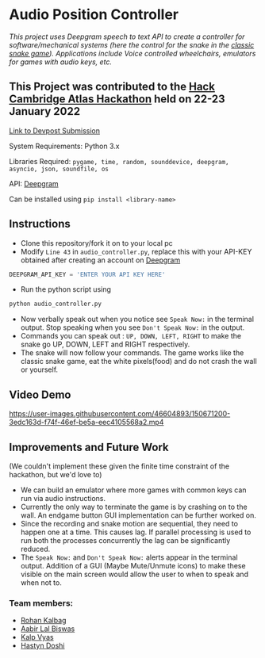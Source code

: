 # Audio Position Controller

*This project uses Deepgram speech to text API to create a controller for software/mechanical systems (here the control for the snake in the [classic snake game](https://theprint.in/features/nokias-snake-the-mobile-game-that-became-an-entire-generations-obsession/462873/)). Applications include Voice controlled wheelchairs, emulators for games with audio keys, etc.*

## This Project was contributed to the [Hack Cambridge Atlas Hackathon](https://hackcambridge.com) held on 22-23 January 2022

[Link to Devpost Submission](https://devpost.com/software/audio-position-controller)

System Requirements: Python 3.x

Libraries Required: ```pygame, time, random, sounddevice, deepgram, asyncio, json, soundfile, os```

API: [Deepgram](https://deepgram.com/)

Can be installed using ```pip install <library-name>```

## Instructions 
- Clone this repository/fork it on to your local pc
- Modify ```Line 43``` in ```audio_controller.py```, replace this with your API-KEY obtained after creating an account on [Deepgram](https://deepgram.com/)

```python
DEEPGRAM_API_KEY = 'ENTER YOUR API KEY HERE'
```

- Run the python script using 
```bash
python audio_controller.py
```
- Now verbally speak out when you notice see ```Speak Now:``` in the terminal output. Stop speaking when you see ```Don't Speak Now:``` in the output.
- Commands you can speak out : ```UP, DOWN, LEFT, RIGHT``` to make the snake go UP, DOWN, LEFT and RIGHT respectively.
- The snake will now follow your commands. The game works like the classic snake game, eat the white pixels(food) and do not crash the wall or yourself. 

## Video Demo

https://user-images.githubusercontent.com/46604893/150671200-3edc163d-f74f-46ef-be5a-eec4105568a2.mp4

## Improvements and Future Work
(We couldn't implement these given the finite time constraint of the hackathon, but we'd love to)
- We can build an emulator where more games with common keys can run via audio instructions.
- Currently the only way to terminate the game is by crashing on to the wall. An endgame button GUI implementation can be further worked on.
- Since the recording and snake motion are sequential, they need to happen one at a time. This causes lag. If parallel processing is used to run both the processes concurrently the lag can be significantly reduced.
- The ```Speak Now:``` and ```Don't Speak Now:``` alerts appear in the terminal output. Addition of a GUI (Maybe Mute/Unmute icons) to make these visible on the main screen would allow the user to when to speak and when not to.

### Team members:
- [Rohan Kalbag](https://github.com/rohankalbag)
- [Aabir Lal Biswas](https://github.com/the-flyinggoat)
- [Kalp Vyas](https://github.com/kalp121212)
- [Hastyn Doshi](https://github.com/Hastyn)
